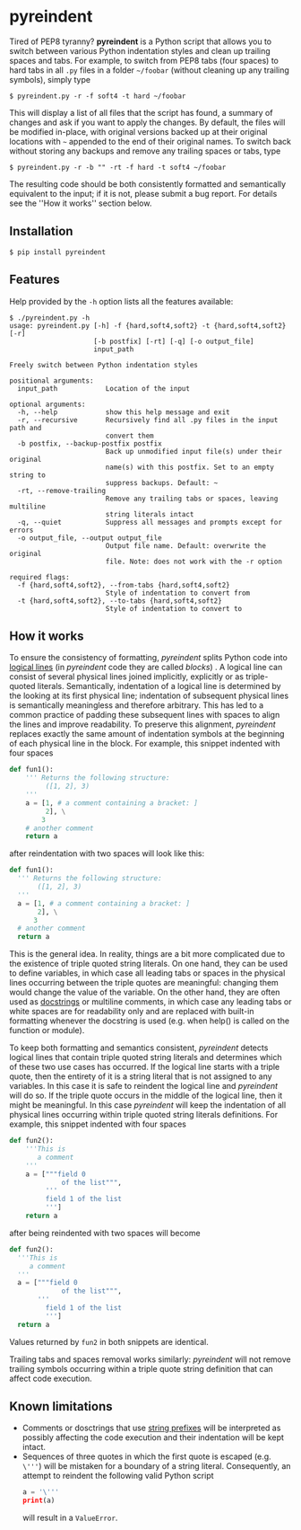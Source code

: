 pyreindent
==========
Tired of PEP8 tyranny? **pyreindent** is a Python script that allows you to switch between various Python indentation styles and clean up trailing spaces and tabs. For example, to switch from PEP8 tabs (four spaces) to hard tabs in all ``.py`` files in a folder ``~/foobar`` (without cleaning up any trailing symbols), simply type

	$ pyreindent.py -r -f soft4 -t hard ~/foobar

This will display a list of all files that the script has found, a summary of changes and ask if you want to apply the changes. By default, the files will be modified in-place, with original versions backed up at their original locations with ``~`` appended to the end of their original names. To switch back without storing any backups and remove any trailing spaces or tabs, type

	$ pyreindent.py -r -b "" -rt -f hard -t soft4 ~/foobar

The resulting code should be both consistently formatted and semantically equivalent to the input; if it is not, please submit a bug report. For details see the ''How it works'' section below.

Installation
------------

	$ pip install pyreindent

Features
--------
Help provided by the ``-h`` option lists all the features available:
```
$ ./pyreindent.py -h
usage: pyreindent.py [-h] -f {hard,soft4,soft2} -t {hard,soft4,soft2} [-r]
                     [-b postfix] [-rt] [-q] [-o output_file]
                     input_path

Freely switch between Python indentation styles

positional arguments:
  input_path            Location of the input

optional arguments:
  -h, --help            show this help message and exit
  -r, --recursive       Recursively find all .py files in the input path and
                        convert them
  -b postfix, --backup-postfix postfix
                        Back up unmodified input file(s) under their original
                        name(s) with this postfix. Set to an empty string to
                        suppress backups. Default: ~
  -rt, --remove-trailing
                        Remove any trailing tabs or spaces, leaving multiline
                        string literals intact
  -q, --quiet           Suppress all messages and prompts except for errors
  -o output_file, --output output_file
                        Output file name. Default: overwrite the original
                        file. Note: does not work with the -r option

required flags:
  -f {hard,soft4,soft2}, --from-tabs {hard,soft4,soft2}
                        Style of indentation to convert from
  -t {hard,soft4,soft2}, --to-tabs {hard,soft4,soft2}
                        Style of indentation to convert to
```
How it works
------------
To ensure the consistency of formatting, *pyreindent* splits Python code into [logical lines](https://docs.python.org/3/reference/lexical_analysis.html) (in *pyreindent* code they are called *blocks*) . A logical line can consist of several physical lines joined implicitly, explicitly or as triple-quoted literals. Semantically, indentation of a logical line is determined by the looking at its first physical line; indentation of subsequent physical lines is semantically meaningless and therefore arbitrary. This has led to a common practice of padding these subsequent lines with spaces to align the lines and improve readability. To preserve this alignment, *pyreindent* replaces exactly the same amount of indentation symbols at the beginning of each physical line in the block. For example, this snippet indented with four spaces
```python
def fun1():
    ''' Returns the following structure:
         ([1, 2], 3)
    '''
    a = [1, # a comment containing a bracket: ]
         2], \
        3
    # another comment
    return a
```
after reindentation with two spaces will look like this:
```python
def fun1():
  ''' Returns the following structure:
       ([1, 2], 3)
  '''
  a = [1, # a comment containing a bracket: ]
       2], \
      3
  # another comment
  return a
```
This is the general idea. In reality, things are a bit more complicated due to the existence of triple quoted string literals. On one hand, they can be used to define variables, in which case all leading tabs or spaces in the physical lines occurring between the triple quotes are meaningful: changing them would change the value of the variable. On the other hand, they are often used as [docstrings](https://www.python.org/dev/peps/pep-0257/) or multiline comments, in which case any leading tabs or white spaces are for readability only and are replaced with built-in formatting whenever the docstring is used (e.g. when help() is called on the function or module).

To keep both formatting and semantics consistent, *pyreindent* detects logical lines that contain triple quoted string literals and determines which of these two use cases has occurred. If the logical line starts with a triple quote, then the entirety of it is a string literal that is not assigned to any variables. In this case it is safe to reindent the logical line and *pyreindent* will do so. If the triple quote occurs in the middle of the logical line, then it might be meaningful. In this case *pyreindent* will keep the indentation of all physical lines occurring within triple quoted string literals definitions. For example, this snippet indented with four spaces
```python
def fun2():
    '''This is
       a comment
    '''
    a = ["""field 0
             of the list""",
         '''
         field 1 of the list
         ''']
    return a
```
after being reindented with two spaces will become
```python
def fun2():
  '''This is
     a comment
  '''
  a = ["""field 0
             of the list""",
       '''
         field 1 of the list
         ''']
  return a
```
Values returned by ``fun2`` in both snippets are identical.

Trailing tabs and spaces removal works similarly: *pyreindent* will not remove trailing symbols occurring within a triple quote string definition that can affect code execution.

Known limitations
-----------------
- Comments or dosctrings that use [string prefixes](https://docs.python.org/3/reference/lexical_analysis.html#grammar-token-stringprefix) will be interpreted as possibly affecting the code execution and their indentation will be kept intact.
- Sequences of three quotes in which the first quote is escaped (e.g. ``\'''``) will be mistaken for a boundary of a string literal. Consequently, an attempt to reindent the following valid Python script
	```python
	a = '\'''
	print(a)
	```
	will result in a ``ValueError``.


